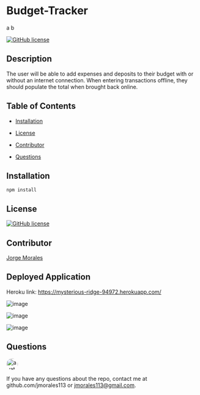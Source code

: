 # Budget-Tracker
a
b

[![GitHub license](https://img.shields.io/github/license/Naereen/StrapDown.js.svg)](https://github.com/Naereen/StrapDown.js/blob/master/LICENSE)

## Description

The user will be able to add expenses and deposits to their budget with or without an internet connection. When entering transactions offline, they should populate the total when brought back online.

## Table of Contents

- [Installation](#Installation)

- [License](#License)

- [Contributor](#Contributor)

- [Questions](#Questions)

## Installation

    npm install

## License

[![GitHub license](https://img.shields.io/github/license/Naereen/StrapDown.js.svg)](https://github.com/Naereen/StrapDown.js/blob/master/LICENSE)

## Contributor

[Jorge Morales](https://github.com/jmorales113)

## Deployed Application

Heroku link: https://mysterious-ridge-94972.herokuapp.com/

![image](https://user-images.githubusercontent.com/57970306/82088467-a9755d00-96a6-11ea-92af-182e1cc1518c.png)

![image](https://user-images.githubusercontent.com/57970306/82088495-b8f4a600-96a6-11ea-8398-624e52fda550.png)

![image](https://user-images.githubusercontent.com/57970306/82088523-c7db5880-96a6-11ea-8a34-3f105e41828b.png)

## Questions

<img src="https://avatars2.githubusercontent.com/u/57970306?s=460&v=4"
alt="avatar" style="border-radius: 16px" width="30" />

If you have any questions about the repo, contact me at github.com/jmorales113 or jmorales113@gmail.com.


